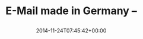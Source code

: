---
retweeted: false
source: <a href="http://twitter.com" rel="nofollow">Twitter Web Client</a>
entities:
  hashtags: []
  symbols: []
  user_mentions: []
  urls:
  - url: http://t.co/y3hDzzwiXA
    expanded_url: http://www.heise.de/newsticker/meldung/Mail-Zugriff-bei-Freenet-gestoert-2462113.html
    display_url: heise.de/newsticker/mel…
    indices:
    - '25'
    - '47'
display_text_range:
- '0'
- '47'
favorite_count: '0'
id_str: '536787730592976898'
truncated: false
retweet_count: '0'
id: '536787730592976898'
possibly_sensitive: false
created_at: Mon Nov 24 07:45:42 +0000 2014
favorited: false
full_text: E-Mail made in Germany –
lang: en
quote_url: http://www.heise.de/newsticker/meldung/Mail-Zugriff-bei-Freenet-gestoert-2462113.html
tags:
- pesos/twitter
date: '2014-11-24T07:45:42+00:00'
src: https://twitter.com/bascht/status/536787730592976898
original_url: https://twitter.com/bascht/status/536787730592976898
type: twitter_tweet
text: E-Mail made in Germany –
title: 'E-Mail made in Germany –

  '

---